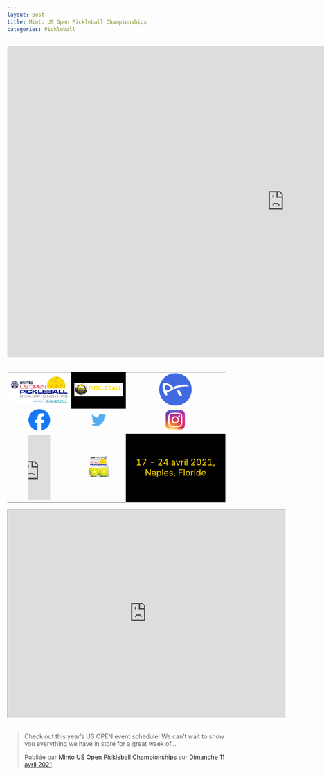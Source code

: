 ```yaml
---
layout: post
title: Minto US Open Pickleball Championships
categories: Pickleball
---
```

<!-- Code pour les posts facebook -->
<div id="fb-root"></div>
<script async defer crossorigin="anonymous" src="https://connect.facebook.net/fr_CA/sdk.js#xfbml=1&version=v10.0" nonce="nuCryucA"></script>

<div class="videoWrapper">
<iframe width="1280" height="720" src="https://www.youtube.com/embed/wNqB2Wlw0KQ" title="YouTube video player" frameborder="0" allow="accelerometer; autoplay; clipboard-write; encrypted-media; gyroscope; picture-in-picture" allowfullscreen></iframe>
</div>

<br>

<table>
    <tr>
        <td>
            <div style="text-align: center">
                <a href="https://usopenpickleballchampionship.com/index.html" target="_blank" rel="noopener noreferrer"><img src="/images/usopen_pickleball_logo.png" width="200"/></a>
            </div>
        </td>
        <td style="background-color:#000"> 
            <div style="text-align: center">
                <a href="http://www.pickleballchannel.com/live" target="_blank" rel="noopener noreferrer"><img src="/images/pb-logo-400.png" width="200"/></a>
            </div>
        </td>
        <td>
            <div style="text-align: center">  
                <a href="https://www.pickleballtournaments.com/tournamentinfo.pl?tid=3679" target="_blank" rel="noopener noreferrer"><img src="/images/pt.png" alt="pickleballtournaments.com" width="75"/></a>
            </div>
        </td>
    </tr>
    <tr>
        <td>
            <div style="text-align: center">
                <a href="https://www.facebook.com/usopenpickleball" target="_blank" rel="noopener noreferrer"><img src="/images/facebook.png" width="50"/></a>
            </div>
        </td>
        <td>
            <div style="text-align: center">
            <a href="https://twitter.com/usopenpicklebal" target="_blank" rel="noopener noreferrer"><img src="/images/twitter.png" width="50"/></a>
            </div>
        </td>
        <td>
            <div style="text-align: center">
            <a href="https://www.instagram.com/usopenpickleball" target="_blank" rel="noopener noreferrer"><img src="/images/instagram.png" width="50"/></a>
            </div>
        </td>
    </tr>
    <tr>
        <td>
            <div style="text-align: center">
                <iframe src="https://www.google.com/maps/embed?pb=!1m14!1m8!1m3!1d14331.109480978559!2d-81.7644604!3d26.1061851!3m2!1i1024!2i768!4f13.1!3m3!1m2!1s0x0%3A0xbb225783591a9389!2sEast%20Naples%20Community%20Park!5e0!3m2!1sfr!2sca!4v1618327353117!5m2!1sfr!2sca" style="border:0;" allowfullscreen="" loading="lazy" width="50"></iframe>
            </div>
        </td>
        <td>
            <div style="text-align: center">
            <a href="https://www.walmart.ca/fr/ip/balles-de-pickleball-optique-extrieur-x-40-franklin-sports-paquet-de-3/6000201061182" target="_blank" rel="noopener noreferrer"><img src="/images/usopenball.jpg" width="50"/></a>
            </div>
        </td>
        <td style="background-color:#000">
            <div style="text-align: center">
            <p style="font-size:20px; color:#FEDC01;">17 - 24 avril 2021, Naples, Floride</p>
            </div>
        </td>
    </tr>
</table>

<div class="videoWrapper">
<iframe src="https://drive.google.com/file/d/1lC61ksXw1XaTtpeTSwCv6rIet-gD0_4N/preview" width="640" height="480"></iframe>
</div>

<br>

<div class="fb-post" data-href="https://www.facebook.com/usopenpickleball/posts/3119449668341397" data-width="500" data-show-text="true"><blockquote cite="https://www.facebook.com/usopenpickleball/posts/3119449668341397" class="fb-xfbml-parse-ignore"><p>Check out this year’s US OPEN event schedule! We can’t wait to show you everything we have in store for a great week of...</p>Publiée par <a href="https://www.facebook.com/usopenpickleball/">Minto US Open Pickleball Championships</a> sur&nbsp;<a href="https://www.facebook.com/usopenpickleball/posts/3119449668341397">Dimanche 11 avril 2021</a></blockquote></div>